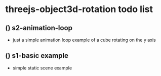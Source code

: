 # threejs-object3d-rotation todo list

## () s2-animation-loop
* just a simple animation loop example of a cube rotating on the y axis

## () s1-basic example
* simple static scene example

